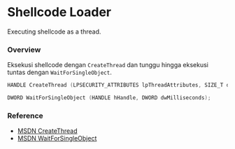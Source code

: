# Shellcode Loader

Executing shellcode as a thread.

### Overview

Eksekusi shellcode dengan `CreateThread` dan tunggu hingga eksekusi tuntas dengan `WaitForSingleObject`.

```c++
HANDLE CreateThread (LPSECURITY_ATTRIBUTES lpThreadAttributes, SIZE_T dwStackSize, LPTHREAD_START_ROUTINE lpStartAddress, __drv_aliasesMem LPVOID lpParameter, DWORD dwCreationFlags, LPDWORD lpThreadId);

DWORD WaitForSingleObject (HANDLE hHandle, DWORD dwMilliseconds);
```

### Reference 

- [MSDN CreateThread](https://docs.microsoft.com/en-us/windows/win32/api/processthreadsapi/nf-processthreadsapi-createthread)
- [MSDN WaitForSingleObject](https://docs.microsoft.com/en-us/windows/win32/api/synchapi/nf-synchapi-waitforsingleobject)